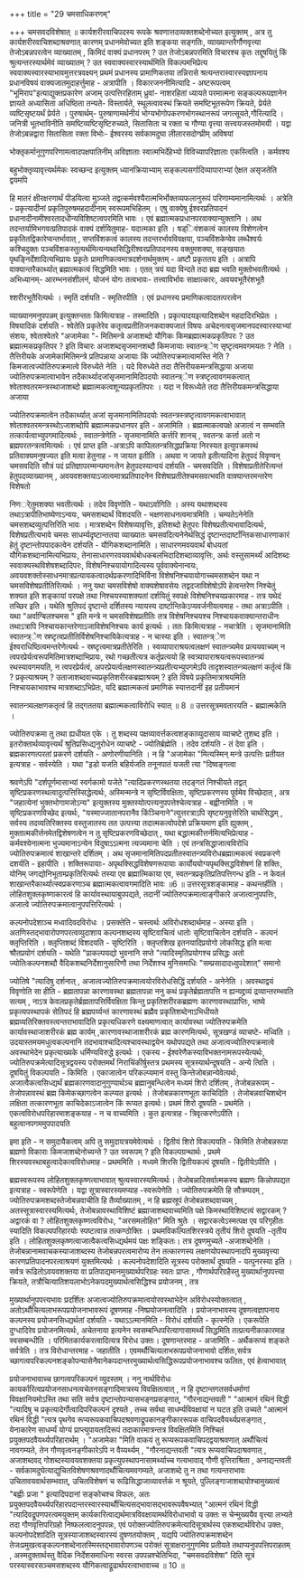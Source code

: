 +++
title = "29 चमसाधिकरणम्"

+++
चमसवदविशेषात् ॥ कार्यशरीरवाचिपदस्य रूपके श्रवणात्तदव्यक्तशब्देनोच्यत इत्युक्तम् , अत्र तु कार्यशरीरवाचिशब्दाश्रवणात् कारणम् प्रधानमेवोच्यत इति शङ्कया सङ्गतिः, व्याख्यान्तरैर्गौणवृत्त्या तेजोऽबन्नपरत्वेन व्याख्यातम् , किमिदं वाक्यं प्रधानपरम् ? उत तेजोऽबन्नपरमिति विचारश्च कृतः तद्दूषयितुं किं श्रुत्यन्तरस्यार्थमेवं व्याख्यातम् ? उत स्ववाक्यस्वारस्यार्थमिति विकल्पमभिप्रेत्य स्ववाक्यस्वारस्याभावमुत्तरत्रवक्ष्यन् प्रथमं प्रधानस्य प्रामाणिकतया तन्निरासे श्रत्यन्तरास्वारस्यज्ञापनाय प्रधानविषयं वाक्यजातमुदाहर्त्तुमाह - अत्रापीति । विकारजननीमित्यादि - अष्टरूपत्वम् "भूमिराप"इत्याद्युक्तप्रकारेण अजाम् उत्पत्तिरहिताम् ध्रुवां- नाशरहितां ध्यायते परमात्मना सङ्कल्परूपज्ञानेन ज्ञायते अध्यासिता अधिष्ठिता तन्यते- विस्तार्यते, स्थूलत्वावस्थं क्रियते समष्टिभूतरूपेण क्रियते, प्रेर्यते व्यष्टिसृष्टयर्थं प्रेर्यते । पुरुषार्थम्- पुरुषाणामर्थनीयं भोग्यभोगोपकरणभोगस्थानरूपं जगत्सूयते,गौरित्यादि ।जनित्री भूतभाविनीति समष्टिव्यष्टिसृष्टिरुच्यते, सितासिता च रक्ता च गौण्या वृत्त्या सत्त्वयजस्तमोमयी । यद्वा तेजोऽबन्नद्वारा सितासिता रक्ता विभोः- ईश्वरस्य सर्वकामदुघा लीलारसदोग्घ्रीम् अविषयां

भोक्तृकर्मानुगुणपरिणामत्वादपक्षपातिनीम् अविज्ञाताः स्वात्मभिर्देहेभ्यो विविच्यापरिज्ञाताः एकस्त्विति । कर्मवश्य

बहुभोक्तृव्यावृत्त्यर्थमेकः स्वच्छन्द इत्युक्तम् ध्यानक्रियाभ्याम् सङ्कल्पसर्गादिव्यापाराभ्यां ऐक्षत असृजतेति द्वयमपि

हि मातरं क्षीरक्षरणार्थं पीडयित्वा मुञ्जते तद्वत्कर्मवश्यैरात्मभिर्भोक्तव्यफलानुरूपं परिणाम्यमानामित्यर्थः । अत्रेति - प्रकृत्यादीनां प्रकृतिपुरुषमहदादीनाम् स्वरूपमभिहितम् । एषु वाक्येषु ईश्वरप्रतिपादनं प्रधानादीनामीश्वरतादधीन्यविशिष्टत्वपरमिति भावः । एवं ब्रह्मात्मकप्रधानपरवाक्यान्युक्तानि । अथ तदन्तर्यामिभगवत्प्रतिपादकं वाक्यं दर्शयितुमाह- यदात्मका इति । षड्िवंशकत्वं कालस्य विशेणत्वेन प्रकृतितद्विकारेप्वन्तर्भावात् , सप्तविंशकत्वं कालस्य तदन्तरर्भावविवक्षया, पञ्चविंशकेप्वेव लब्धैश्वर्यः कश्चिदुक्तः पञ्चविंशकस्तुत्यर्थमित्यन्यथासिद्धिरीश्वरप्रतिपादनस्य वक्तुमशक्या, सङ्खयातः पृथङ्निर्देशादित्यभिप्रायः प्रकृतेः प्रामाणिकत्वमात्रदर्शनार्थमुक्तम् - अष्टौ प्रकृततय इति । अत्रापि वाक्यान्तरैकार्थ्यात् ब्रह्मात्मकत्वं सिद्धमिति भावः । एतत् त्रयं यदा विन्दते तदा ब्रह्म भवति मुक्तोभवतीत्यर्थः । अभिध्यानम्- आरम्भनसंशीलनं, योजनं योगः तत्वभावः- तत्त्वाविर्भावः साक्षात्कारः, अवयवभूतैरंशभूतै

श्शरीरभूतैरित्यर्थः । स्मृतिं दर्शयति - स्मृतिरपीति । एवं प्रधानस्य प्रमाणिकत्वादतत्परत्वेन

व्याख्यानमनुपपन्नम् इत्युक्तन्ततः किमित्यत्राह - तस्मादिति । प्रकृत्यादयइत्यादिशब्देन महदादिरभिप्रेतः । विषयादिकं दर्शयति - श्वेतेति प्रकृतेरेव कतृत्वप्रतीतिजनकवाक्यजातं विषयः अचेदनत्वसृजमानपदस्वारस्याभ्यां संशयः, श्वेताश्वेतरे "अजामेका "- मितिमन्त्रे अजाशब्दो यौगिकः किमब्रह्मात्मकप्रकृतिपरः ? उत ब्रह्मात्मकप्रकृतिपर ? इति विचारः अजाशब्दसृजमानशब्दौ किमजायाः स्वातन्त्र्ेण सृष्टृत्वमवगमयतः ? नेति । तैत्तिरीयके अजामेकामितिमन्त्रे प्रतिपन्नाया अजायाः किं ज्योतिरुपक्रमात्वामस्ति नेति ? किमजात्वज्योतिरुपक्रमात्वे विरुध्येते नेति । यदे विरुध्येते तदा तैत्तिरीयकमन्त्रसिद्धाया अजाया ज्योतिरुपक्रमात्वाभावेन तदैकार्थ्यादजांसृजमानामिदिपदयोः स्वातन्त्र्ेण स्त्रष्टृत्वावगमकत्वात् श्वेताश्वतरमन्त्रस्थाजाशब्दो ब्रह्मात्मकत्वशून्यप्रकृततिपरः । यदा न विरूध्येते तदा तैत्तिरीयकमन्त्रसिद्धाया अजाया

ज्योतिरुपक्रमात्वेन तदैकार्थ्यात् अजां सृजमानामितिपदयोः स्वतन्त्रस्त्रष्टृत्वावगमकत्वाभावात् श्वेताश्वतरमन्त्रस्थोऽजाशब्दोपि ब्रह्मात्मकप्रधानपर इति - अजामिति । ब्रह्मत्माकत्वपक्षे अजात्वं न सम्भवति तत्कार्यत्वाभ्युपगमादित्यर्थः , स्वातन्त्रेणेति - सृजमानामिति कर्त्तरि शानच् , स्वतन्त्रः कर्त्ता अतो न ब्रह्मपरतन्त्रत्वमित्यर्थः । एवं प्राप्त इति -अत्राऽपि कापिलतन्त्रसिद्धप्रक्रिया निरस्यत इत्युपक्रमस्थं प्रतिवाक्यमनुषज्यत इति मत्वा हेतुनाह - न जायत इतीति । अथवा न जायते इतीत्यादिना हेतुपदं विवृण्वन् चमसवदिति सौत्रं पदं प्रतिज्ञापरम्मन्यमानःतेन हेतुपदस्यान्वयं दर्शयति - चमसवदिति । विशेषाप्रतीतेरित्यन्तं हेतुपदव्याख्यानम् , अवयवशक्तयाऽजात्वमात्रप्रतिपादनेन विशेषाप्रतीतेश्चमसवत्भवति वाक्यान्तरमन्तरेण विशेषतो

निणर्ेतुमशक्या भवतीत्यर्थः । तदेव विवृणोति - यथाऽर्वागिति । अस्य यथाशब्दस्य तथाऽत्रापीतिभाष्येणाऽन्वयः, चमसशब्दार्थं विशदयति - भक्षणसाधनत्वमात्रमिति । चम्यतेऽनेनेति चमसशब्दव्युत्पत्तिरिति भावः । मात्रशब्देन विशेषव्यावृत्तिः, इतिशब्दो हेतुपरः विशेषप्रतीत्यभावादित्यर्थः, विशेषप्रतीत्यभावे चमसः साधर्म्यदृष्टान्ततया व्याख्यातः चमसवदित्यनेनेर्थसिद्धं दृष्टान्तदार्ष्टांन्तिकसाधारणाकारं हेतुं दृष्टान्तोपपादकत्वेन दर्शयति - यौगिकशब्दानामिति । साधारणमवयवार्थं बोधयतां यौगिकशब्दानामित्यभिप्रायः, तेनासाधारणरवयवार्थबोधकबलभिदादिशब्दाव्यावृत्तिः, अर्थः वस्तुसामर्थ्यं आदिशब्दः स्ववाक्यस्थविशेषशब्दादिपरः, विशेषनिश्चयायोगादित्यस्य पूर्ववाक्येनान्वयः, अवयवशक्तोस्साधनमात्रप्रत्यायकत्वादर्थप्रकरणादिभिर्विना विशेषनिश्चयायोगाच्चमसशब्देन यथा न चमसविशेषप्रतीतिरित्यर्थः । ननु यथा चमसविशेषो वाक्यशेषावसेयः तद्वदजाविशेषोऽपि हेत्वन्तरेण निश्चेतुं शक्यत इति शङ्कायां परपक्षे तथा निश्चयस्याशक्यतां दर्शयितुं स्वपक्षे विशेषनिश्चयप्रकारमाह - तत्र यथेदं तच्छिर इति । यथेति श्रुतिपदं दृष्टान्ते दर्शितस्य न्यायस्य दार्ष्टान्तिकेऽप्यवर्जनीयत्वमाह - तथा अत्राऽपीति । यथा "अर्वाग्बिलश्चमस " इति मन्त्रे न चमसविशेषप्रतीतिः तत्र विशेषनिश्चयश्च निश्चायकवाक्यान्तराधीनः तथाऽत्रापि निश्चायकान्तरेणाऽजाविशेषनिश्चयः कार्य इत्यर्थः । ततः किमित्यत्राह - नचात्रेति । सृजमानामिति स्वातन्त्र्ेण स्रष्टृत्वप्रतीतिर्विशेषनिश्चायिकेत्यत्राह - न चास्या इति । स्वातन्त्र्ेण ईश्वराधिष्ठित्वमन्तरेणेत्यर्थः - स्रष्टृत्वमात्रप्रतीतेरिति । स्वव्यापाराश्रयत्वलक्षणं स्वातन्त्र्यमेव प्रत्ययवाच्यम् न त्वपरप्रेर्यत्वरूपमितिमात्रशब्दाभिप्रायः, रथो गच्छतीत्यत्र कर्तृप्रत्ययो हि स्वत्र्यापाराश्रयत्वरूपस्वातन्त्र्यं रथस्यावगमयति, न त्वपरप्रेर्यत्वं, अपरप्रेयर्त्वलक्षणस्वातन्त्र्यप्रतीत्यभ्युपगमेऽपि तादृशस्वातन्त्र्यलक्षणं कर्तृत्वं किं ? प्रकृत्याश्रयम् ? उताजाशब्दवाच्यप्रकृतिशरीरकब्रह्माश्रयम् ? इति विषये प्रकृतिमात्राश्रयमिति निश्चायकाभावश्च मात्रशब्दाऽभिप्रेतः, यदि ब्रह्मात्मकत्वं प्रमाणिकं स्यात्तदानीं इह प्रतीयमानं

स्वातन्त्र्यलक्षणकतृत्वं हि तद्गततया ब्रह्मात्मकत्वाविरोधि स्यात् ॥ 8 ॥ उत्तरसूत्रमवतारयति - ब्रह्मात्मकेति ।

ज्योतिरुपक्रमा तु तथा ह्यधीयत एके । तु शब्दस्य पक्षव्यावर्त्तकत्वशङ्काव्युदासाय व्याचष्टे तुशब्द इति । इतरोक्तार्थव्यावृत्त्यर्थं श्रुतिप्रसिध्द्यनुरोधेन व्याचष्टे - ज्योतिर्ब्रह्मेति । तदेव दर्शयति - तं देवा इति । ब्रह्मकारणत्परतां प्रकरणे दर्शयति - अणोरणीयानिति । न हि "अजामेका "मित्यस्मिन् मन्त्रे उत्पत्तिः प्रतीयत इत्यत्राह - सर्वस्येति । यथा "इडो यजति बहिर्यजति तनूनपातं यजती त्या "दिष्वङ्गत्वा

श्रवणेऽपि "दर्शपूर्णमासाभ्यां स्वर्गकामो यजेते "त्यादिप्रकरणस्थतया तदङ्गतं निश्चीयते तद्वत् सृष्टिप्रकरणस्थत्वादुत्पत्तिस्सिद्धेत्यर्थः, अस्मिन्मन्त्रे न सृष्टिर्विवक्षिताः, सृष्टिप्रकरणस्य पूर्वमेव विच्छेदात् , अत्र "जहात्येनां भुक्तभोगामजोऽन्य" इत्युक्तस्य मुक्तस्योत्पत्त्यनुपपत्तेश्चेत्यत्राह - बह्वीनामिति । न सृष्टिप्रकरणविच्छेद इत्यर्थः, "यस्माज्जातानपरानैव किंञ्चिनाने"त्युत्तरत्राऽपि सृष्टयनुवृत्तेरिति चार्थसिद्धम् , सर्वस्य तदव्यतिरिक्तस्य वस्तुजातस्य तत उत्पत्त्या तदात्मकत्वोपदेशे प्रक्रियमाण इति ह्युक्तम् , मुक्तात्मकीर्त्तनमेतद्विशेषणत्वेन न तु सृष्टिप्रकरणविच्छेदात् , यथा बद्धात्मकीत्तर्नमित्यभिप्रेत्याह - कर्मवश्येनात्मना भुज्यमानाऽन्येन विदुषाऽऽत्मना त्यज्यमाना चेति । एवं तन्त्रसिद्धाजात्वविरोधि ज्योतिरुपक्रमात्वं शाखान्तरे दर्शितम् । अथ सृजमानामितिपदप्रतीतस्वातन्त्र्यविरोधब्रह्मात्मकत्वं स्वप्रकरणे दशर्यति - इहापीति । शक्तिरूपायाः- अपृथक्सिद्धविशेषणरूपायाः कार्योययोग्यपृथक्सिद्धविशेषणं हि शक्तिः, योनिम् जगद्योनिभूताम्प्रकृतिरित्यर्थः तस्या एव ब्रह्मात्मिकाया एव, स्वतन्त्रप्रकृतिप्रतिपत्तिगन्ध इति - न केवलं शाखान्तरैकार्थ्यात्स्वप्रकरणाञ्च ब्रह्मात्मकत्वावगमादिति भावः ॥6 ॥ उत्तरसूत्रशङ्कामाह - कथन्तर्हीति । लोहितशुक्लकृष्णाकारत्वं हि कार्यावस्थायाबुपपद्यते, तदानीं ज्योतिरुपक्रमात्वाङ्गीकारे अजात्वानुपपत्तिः, अजात्वे ज्योतिरुपक्रमात्वानुपपत्तिरित्यर्थः ।

कल्पनोपदेशाञ्च मध्वादिवदविरोधः । प्रसक्तेति - चस्त्वर्थः अविरोधशब्दार्थमाह - अस्या इति । अतणिस्तद्भावारोपणपरत्वव्युदाशाय कल्पनशब्दस्य सृष्टिवाचित्वं धातोः सृष्टिवाचित्वेन दर्शयति - कल्पनं क्लृप्तिरिति । क्लृप्तिशब्दं विशदयति - सृष्टिरिति । क्लृप्तशिख इतनयादिप्रयोगो लोकसिद्ध इति मत्वा श्रौतप्रयोगं दर्शयति - यथेति "प्राकल्पयद्यो भुवनानि सप्ते "त्यादिस्मृतिप्रयोगश्च प्रसिद्धः अतो ज्योतिःकल्पनशब्दौ वैदिकशब्दनिर्देशानुसारिणौ तथा निर्देशश्च मुनिसमाधिः "सम्प्रसादादध्युपदेशात्" समानो

ज्योतिषे "त्यादिषु दर्शनात् , अजात्वज्योतिरुपक्रमात्वयोरविरोधसिद्धिं दर्शयति - अनेनेति । अवस्थाद्वयं विवृणोति सा हीति - ब्रह्मतापन्ना कारणावस्था ब्रह्मतापन्ना ननु कथं प्रकृतेर्ब्रह्मतापत्ति न ह्यन्यद्द्रव्यं द्रव्यान्तरम्भवति सत्यम् , नाऽत्र केवलप्रकृतेर्ब्रह्मतापत्तिर्विवक्षिता किन्तु प्रकृतिशरीरकब्रह्मणः कारणावस्थाप्राप्तिः, भाष्ये प्रकृत्यपस्थापकं सेतिपदं हि ब्रह्मपर्य्यन्तं कारणावस्थं ब्रह्मैव प्रकृतिशब्देनाऽभिधीयते ब्रह्मव्यतिरिक्तवस्त्वन्तराभावादिति प्रकृत्यधिकरणे वक्ष्यमाणत्वात् कार्यावस्था ज्योतिरुपक्रमेति कार्यावस्थाजाशरीरकं ब्रह्म कार्यम् ,कारणावस्थाजाशरीरकं ब्रह्म कारणमित्यर्थः, सूत्रखण्डं व्याचष्टे- मध्विति । उदयास्तमयमधुत्वकल्पनानि तदभावाश्चादित्यश्चावस्थाद्वयेन यथोपपद्यते तथा अजात्वज्योतिरुपक्रमात्वे अवस्थाभेदेन प्रकृत्याख्यके धर्मिण्यविरुद्धे इत्यर्थः । एकस्य - ईश्वरेणैकस्याविभक्तनामरूपस्येत्यर्थः, ज्योतिरुपक्रमेत्यादिसूत्रद्वयस्य परोक्तमर्थं निराचिंकीर्षुस्तत्र प्रथमस्य सूत्रस्यार्थन्दूषयति - अन्ये त्विति । दूषयितुं विकल्पयति - किमिति । एकाजात्वेन परिकल्प्यमानं वस्तु किन्तेजोबन्नान्येवेत्यर्थः, अजात्वैकत्वसिध्द्यर्थं ब्रह्मकारणवादानुगुण्यार्थञ्च ब्रह्मानुबन्धित्वेन मध्यमं शिरो दर्शितम् , तेजोबन्नरूपम् - तेजोपन्नावस्थं ब्रह्म किमेकच्छागत्वेन कल्प्यत इत्यर्थः । तेजोबन्नकारणभूता काचिदिति । तेजोबन्नवाचिशब्देन लक्षिता तत्कारणभूता काचिदेकाऽजात्वेन किं रूप्यत इत्यर्थः। प्रथमं शिरो दूषयति - प्रथमेति । एकत्वविरोधपरिहारमाशङ्कयाह - न च वाच्यमिति । कुत इत्यत्राह - त्रिवृत्करणेऽपीति । बहुत्वानपगममुपपादयति

इमा इति - न समुदायैकत्वम् अपि तु समुदायत्रयमेवेत्यर्थः । द्वितीयं शिरो विकल्पयति - किमिति तेजोबन्नरूपा ब्रह्मणो विकाराः किमजाशब्देनोच्यन्ते ? उत स्वरूपम् ? इति विकल्पग्रन्थार्थः , प्रथमे शिरस्यवस्थाबहुत्वादेकत्वविरोधमाह - प्रथममिति । मध्यमे शिरसि द्वितीयकल्पं दूषयति - द्वितीयेऽपीति ।

ब्रह्मस्वरूपस्य लोहितशुक्लकृष्णत्वाभावात् श्रुत्यस्वारस्यमित्यर्थः। तेजोबन्नादिसर्वात्मकस्य ब्रह्मणः किन्नोपपद्यत इत्यत्राह - स्वरूपेणेति । यद्वा सूत्रास्वारस्यमप्याह -स्वरूपेणेति । ज्योतिरुपक्रमेति हि सौत्रम्पदम् , ज्योतिरुपक्रमशब्दस्तेजोबन्नवाचीति हि तैर्व्याख्यातम् , न हि ब्रह्मस्रूपं तेजोबन्नशब्दवाच्यम् , अतस्सूत्रास्वारस्यमित्यर्थः, तेजोबन्नावस्थाविशिष्टं ब्रह्माजाशब्दवाच्यमिति पक्षे किमस्थाविशिष्टत्वं सद्वारकम् ? अद्वारकं वा ? लोहितशुक्लकृष्णत्वविरोधः, "अरसमलोहित" मिति श्रुतेः । सद्वारकत्वेऽस्मत्पक्ष एव परिगृहीतः स्यादिति विकल्पपरिहारयोः स्पष्टत्वान्न तत्कण्ठोक्तिः । प्रथमविकल्पितशिरस्त्रये तृतीयं शिरो दूषयति -तृतीय इति । लोहितशुक्लकृष्णत्वाजात्वैकत्वसिध्द्यर्थमयं पक्षः शङ्कितः। तत्र दूषणमुच्यते -अजाशब्देनेति । तेजोबन्नानामवाचकस्याजाशब्दस्य तेजोबन्नपरत्वमारोप्य तेन तत्कारणस्य लक्षणयोपस्थापनादपि मुख्यवृत्त्या कारणप्रतिपादनपरत्वाश्रयणं युक्तमित्यर्थः । कल्पनोपदेशादिति सूत्रस्य परोक्तार्थं दूषयति - यत्पुनरस्या इति । सर्वत्र रूढितोऽवयवशक्तया वा प्रतिपाद्यमानमुख्यार्थपरिग्रहः स्वतः प्राप्तः , गौणार्थपरिग्रहैस्तु मुख्यार्थानुपपत्त्या क्रियते, तत्रौचित्यातिशयलाभोऽनेकपदमुख्यार्थत्वसिद्धिश्च प्रयोजनम् , तत्र

मुख्यार्थानुपपत्त्यभावः प्रदर्शितः अजात्वज्योतिरुपक्रमात्वयोरवस्थाभेदेन अविरोधस्योक्तत्वात् , अतोऽर्थौचित्यलाभरूपप्रयोजनाभावरूपं दूषणमाह -निष्प्रयोजनत्वादिति । प्रयोजनाभावस्य दूषणत्वज्ञापनाय कल्पनस्य प्रयोजनसिध्द्यर्थतां दर्शयति - यथाऽऽत्मानमिति - विरोधं दर्शयति - कृत्स्नेति । एकरूपेति दुग्धादिरेव प्रयोजनमित्यर्थः, अचेतनाया इत्यनेन स्वसम्बन्धिपरित्यागासामर्थ्यं सिद्धमिति तत्प्रत्यनीकाकारमाह स्वसम्बन्धीति । परिमितकार्यकरत्वादित्यत्र विरोध उक्तः। दूषणान्तरमाह - अजामिति - अर्थैकरूप्यं शङ्कते सर्वत्रेति । तत्र विरोधान्तरमाह - जहातीति । एवमर्थौचित्यलाभरूपप्रयोजनाभावो दर्शितः,सर्वत्र च्छागत्वपरिकल्पनशङ्कोपन्यासेनैवानेकपदान्तरमुख्यार्थत्वसिद्धिरूपप्रयोजनाभावश्च फलितः, एवं हेत्वाभावात्

प्रयोजनाभावाच्च छागत्वपरिकल्पनं व्युदस्तम् । ननु नार्थविरोधः कायर्कारित्वप्रयोजनसाधनत्वचेतनसङ्गादिमात्रस्य विवक्षितत्वात् , न हि दृष्टान्तगतसर्वधर्माणां विवक्षानियमोऽस्ति तथा सति सर्वत्र दृष्टान्तोपन्यासभङ्गप्रसङ्गात्, "गौरनाद्यन्तवती " "आत्मानं रथिनं विद्धी "त्यादिषु च प्रकृत्यादेर्गोत्वादिपरिकल्पनं दृश्यते , तच्च सर्वथा साधर्म्यविवक्षायां न घटत इति उच्यते "आत्मानं रथिनं विद्धी "त्यत्र पृथगेव रूप्यरूपकवाचिपदश्रवणाद्रूपकानङ्गीकाररूपक वाचिपदवैयर्थ्यप्रसङ्गात् , येनाकारेण साधर्म्यं योग्यं प्राप्त्युपायतादिरूपं तदाकारमात्रन्तत्र विवक्षितमिति निश्चितं प्रयुक्तपदवैयर्थ्यपरिहारार्थम् । "अजामेका "मिति वाकयं तु रूप्यरूपकवाचिपदद्वयाश्रवणात् अर्थौचित्यं नावगम्यते, तेन गौणवृत्वनङ्गीकारेऽपि न वैय्यर्थ्यम् , "गौरनाद्यन्तवती "त्यत्र रूप्यवाचिपदाश्रवणात् , अजाशब्दवद् गोशब्दस्यावयवशक्तया प्रकृत्युपस्थापनासामर्थ्याच्च गत्यभावाद् गौणी वृत्तिराश्रिता , अनाद्यन्तवती - सर्वकामदुघेत्याद्युचितविशेषणश्रवणादर्थौचित्यमवगम्यते, अजाशब्दे तु न तथा गत्यन्तराभावः उचितावयवार्थसम्भवात्, उचितविशेषणं च रूढिसिद्धाजाव्यावर्त्तकं न श्रूयते, पुल्लिङ्गाजाशब्दयोश्चामुख्यत्वं "बह्वीः प्रजा " इत्यादिपदानां सङ्कोचश्च विफलः, अतः प्रयुक्तपदवैयर्थ्यपरिहारपदान्तरस्वारस्यार्थौचित्यसद्भावासद्भावरूपवैषभ्यात् "आत्मनं रथिनं विद्धी "त्यादिवद्रूपणपरत्वमयुक्तम् कार्यकारित्वाद्यर्थमात्रविवक्षायामर्थविरोधाभावो य उक्तः स चेन्मुख्ययैव वृत्त्या लभ्यते तदा गौणवृत्तिपरिग्रहो निष्फलत्वादनुपपन्नः, एवं परोक्तज्योतिरुपक्रमेत्यादिसूत्रार्थस्य एकशब्दार्थविरोध उक्तः, कल्पनोपदेशादिति सूत्रस्याजाशब्दस्वारस्यं दुषणतयोक्तम् , यद्यपि ज्योतिरुपक्रमाशब्देन तेजःप्रमुखत्वङ्कल्पनशब्देनातस्मिस्तद्भावारोपणञ्च परोक्तं सूत्राक्षरानुगुणमिव प्रतीयते तथाप्यनुपपत्तिपराहतम् , अस्मदुक्तार्थस्तु वैदिक निर्देशसमाधिना स्वरस उपपन्नश्चेतिभिदा, "चमसवदविशेषा" दिति सूत्रं परस्यास्वरसञ्चमसशब्दस्य यौगिकत्वाद्रूढार्थपरत्वाभावाच्च ॥ 10 ॥

